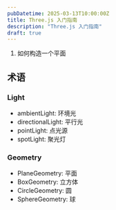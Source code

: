 ```yaml
---
pubDatetime: 2025-03-13T10:00:00Z
title: Three.js 入门指南
description: "Three.js 入门指南"
draft: true
---
```


1. 如何构造一个平面

## 术语

### Light

- ambientLight: 环境光
- directionalLight: 平行光
- pointLight: 点光源
- spotLight: 聚光灯

### Geometry

- PlaneGeometry: 平面
- BoxGeometry: 立方体
- CircleGeometry: 圆
- SphereGeometry: 球
